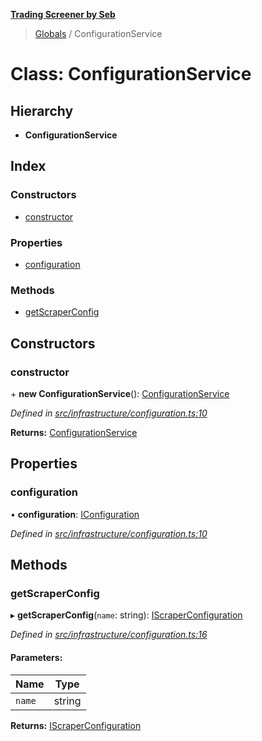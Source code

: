 **[Trading Screener by Seb](../README.md)**

> [Globals](../globals.md) / ConfigurationService

# Class: ConfigurationService

## Hierarchy

* **ConfigurationService**

## Index

### Constructors

* [constructor](configurationservice.md#constructor)

### Properties

* [configuration](configurationservice.md#configuration)

### Methods

* [getScraperConfig](configurationservice.md#getscraperconfig)

## Constructors

### constructor

\+ **new ConfigurationService**(): [ConfigurationService](configurationservice.md)

*Defined in [src/infrastructure/configuration.ts:10](https://github.com/wiewiur667/TradingScreener/blob/196ff12/src/infrastructure/configuration.ts#L10)*

**Returns:** [ConfigurationService](configurationservice.md)

## Properties

### configuration

•  **configuration**: [IConfiguration](../interfaces/iconfiguration.md)

*Defined in [src/infrastructure/configuration.ts:10](https://github.com/wiewiur667/TradingScreener/blob/196ff12/src/infrastructure/configuration.ts#L10)*

## Methods

### getScraperConfig

▸ **getScraperConfig**(`name`: string): [IScraperConfiguration](../interfaces/iscraperconfiguration.md)

*Defined in [src/infrastructure/configuration.ts:16](https://github.com/wiewiur667/TradingScreener/blob/196ff12/src/infrastructure/configuration.ts#L16)*

#### Parameters:

Name | Type |
------ | ------ |
`name` | string |

**Returns:** [IScraperConfiguration](../interfaces/iscraperconfiguration.md)
